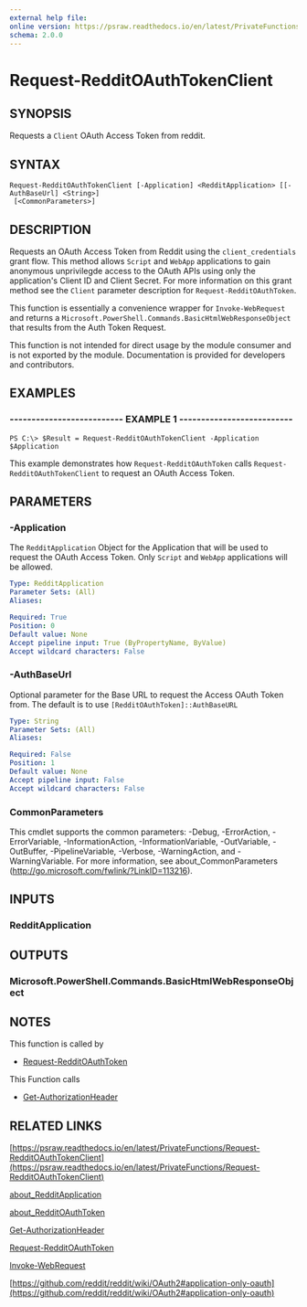 ```yaml
---
external help file: 
online version: https://psraw.readthedocs.io/en/latest/PrivateFunctions/Request-RedditOAuthTokenClient
schema: 2.0.0
---
```


# Request-RedditOAuthTokenClient

## SYNOPSIS
Requests a `Client` OAuth Access Token from reddit.

## SYNTAX

```
Request-RedditOAuthTokenClient [-Application] <RedditApplication> [[-AuthBaseUrl] <String>]
 [<CommonParameters>]
```

## DESCRIPTION
Requests an OAuth Access Token from Reddit using the `client_credentials` grant flow. This method allows `Script` and `WebApp` applications to gain anonymous unprivilegde access to the OAuth APIs using only the application's Client ID and Client Secret. For more information on this grant method see the `Client` parameter description for `Request-RedditOAuthToken`.

This function is essentially a convenience wrapper for `Invoke-WebRequest` and returns a `Microsoft.PowerShell.Commands.BasicHtmlWebResponseObject` that results from the Auth Token Request.

This function is not intended for direct usage by the module consumer and is not exported by the module. Documentation is provided for developers and contributors.

## EXAMPLES

### -------------------------- EXAMPLE 1 --------------------------
```
PS C:\> $Result = Request-RedditOAuthTokenClient -Application $Application
```

This example demonstrates how `Request-RedditOAuthToken` calls `Request-RedditOAuthTokenClient` to request an OAuth Access Token.

## PARAMETERS

### -Application
The `RedditApplication` Object for the Application that will be used to request the OAuth Access Token. Only `Script` and `WebApp` applications will be allowed.

```yaml
Type: RedditApplication
Parameter Sets: (All)
Aliases: 

Required: True
Position: 0
Default value: None
Accept pipeline input: True (ByPropertyName, ByValue)
Accept wildcard characters: False
```

### -AuthBaseUrl
Optional parameter for the Base URL to request the Access OAuth Token from. The default is to use `[RedditOAuthToken]::AuthBaseURL`

```yaml
Type: String
Parameter Sets: (All)
Aliases: 

Required: False
Position: 1
Default value: None
Accept pipeline input: False
Accept wildcard characters: False
```

### CommonParameters
This cmdlet supports the common parameters: -Debug, -ErrorAction, -ErrorVariable, -InformationAction, -InformationVariable, -OutVariable, -OutBuffer, -PipelineVariable, -Verbose, -WarningAction, and -WarningVariable. For more information, see about_CommonParameters (http://go.microsoft.com/fwlink/?LinkID=113216).

## INPUTS

### RedditApplication

## OUTPUTS

### Microsoft.PowerShell.Commands.BasicHtmlWebResponseObject

## NOTES
This function is called by

* [Request-RedditOAuthToken](https://psraw.readthedocs.io/en/latest/Module/Request-RedditOAuthToken)

This Function calls 

* [Get-AuthorizationHeader](https://psraw.readthedocs.io/en/latest/Module/Get-AuthorizationHeader)

## RELATED LINKS

[https://psraw.readthedocs.io/en/latest/PrivateFunctions/Request-RedditOAuthTokenClient](https://psraw.readthedocs.io/en/latest/PrivateFunctions/Request-RedditOAuthTokenClient)

[about_RedditApplication](https://psraw.readthedocs.io/en/latest/Module/about_RedditApplication)

[about_RedditOAuthToken](https://psraw.readthedocs.io/en/latest/Module/about_RedditOAuthToken)

[Get-AuthorizationHeader](https://psraw.readthedocs.io/en/latest/Module/Get-AuthorizationHeader)

[Request-RedditOAuthToken](https://psraw.readthedocs.io/en/latest/Module/Request-RedditOAuthToken)

[Invoke-WebRequest](https://go.microsoft.com/fwlink/?LinkID=217035)

[https://github.com/reddit/reddit/wiki/OAuth2#application-only-oauth](https://github.com/reddit/reddit/wiki/OAuth2#application-only-oauth)